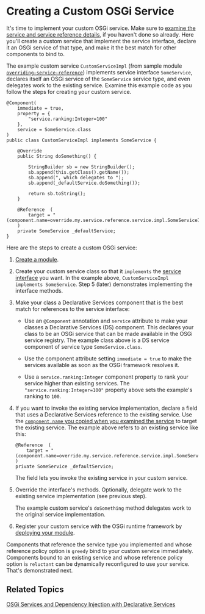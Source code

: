 # Creating a Custom OSGi Service [](id=creating-a-custom-osgi-service)

It's time to implement your custom OSGi service. Make sure to
[examine the service and service reference details](/develop/tutorials/-/knowledge_base/7-1/examining-an-osgi-service-to-override),
if you haven't done so already. Here you'll create a custom service that
implement the service interface, declare it an OSGi service of that type, and
make it the best match for other components to bind to. 

The example custom service `CustomServiceImpl` (from sample module [`overriding-service-reference`](https://dev.liferay.com/documents/10184/656312/overriding-service-reference.zip))
implements service interface `SomeService`, declares itself an OSGi service of
the `SomeService` service type, and even delegates work to the existing service.
Examine this example code as you follow the steps for creating your custom
service. 

    @Component(
        immediate = true,
        property = {
            "service.ranking:Integer=100"
        },
        service = SomeService.class
    )
    public class CustomServiceImpl implements SomeService {

        @Override
        public String doSomething() {

            StringBuilder sb = new StringBuilder();
            sb.append(this.getClass().getName());
            sb.append(", which delegates to ");
            sb.append(_defaultService.doSomething());

            return sb.toString();
        }

        @Reference  (
            target = "(component.name=override.my.service.reference.service.impl.SomeServiceImpl)"
        )
        private SomeService _defaultService;
    }

Here are the steps to create a custom OSGi service:

1.  [Create a module](/develop/tutorials/-/knowledge_base/7-1/starting-module-development). 

2.  Create your custom service class so that it `implements` the
    [service interface](/develop/tutorials/-/knowledge_base/7-1/examining-an-osgi-service-to-override#step-1-copy-the-service-interface-name)
    you want. In the example above, `CustomServiceImpl implements SomeService`.
    Step 5 (later) demonstrates implementing the interface methods. 

3.  Make your class a Declarative Services component that is the best match for 
    references to the service interface:

    - Use an `@Component` annotation and `service` attribute to make your 
    classes a Declarative Services (DS) component. This declares your class to
    be an OSGi service that can be made available in the OSGi service registry.
    The example class above is a DS service component of service type
    `SomeService.class`. 

    - Use the component attribute setting `immediate = true` to make the 
    services available as soon as the OSGi framework resolves it. 
    
    - Use a `service.ranking:Integer` component property to rank your service 
    higher than existing services. The `"service.ranking:Integer=100"` property
    above sets the example's ranking to `100`. 

4.  If you want to invoke the existing service implementation, 
    declare a field that uses a Declarative Services reference to the existing
    service. Use the
    [`component.name` you copied when you examined the service](/develop/tutorials/-/knowledge_base/7-1/examining-an-osgi-service-to-override#step-2-copy-the-existing-service-name)
    to target the existing service. The example above refers to an existing
    service like this:

        @Reference  (
            target = "(component.name=override.my.service.reference.service.impl.SomeServiceImpl)"
        )
        private SomeService _defaultService;

    The field lets you invoke the existing service in your custom service. 

5.  Override the interface's methods. Optionally, delegate 
    work to the existing service implementation (see previous step). 

    The example custom service's `doSomething` method delegates work to the
    original service implementation.  

6.  Register your custom service with the OSGi runtime framework by
    [deploying your module](/develop/tutorials/-/knowledge_base/7-1/starting-module-development#building-and-deploying-a-module).

Components that reference the service type you implemented and whose reference
policy option is `greedy` bind to your custom service immediately. Components
bound to an existing service and whose reference policy option is `reluctant`
can be dynamically reconfigured to use your service. That's demonstrated next. 

## Related Topics [](id=related-topics)

[OSGi Services and Dependency Injection with Declarative Services](/develop/tutorials/-/knowledge_base/7-1/osgi-services-and-dependency-injection-with-declarative-services)
